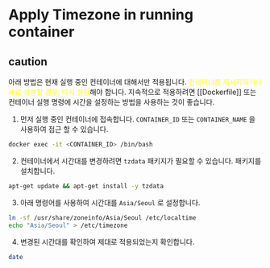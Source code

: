 
# Apply Timezone in running container
## caution

아래 방법은 현재 실행 중인 컨테이너에 대해서만 적용됩니다. <font color="#ffff00">컨테이너를 재시작하거나 새로 생성할 경우, 다시 설정</font>해야 합니다. 지속적으로 적용하려면 [[Dockerfile]] 또는 컨테이너 실행 명령에 시간을 설정하는 방법을 사용하는 것이 좋습니다.


1. 먼저 실행 중인 컨테이너에 접속합니다. `CONTAINER_ID` 또는 `CONTAINER_NAME` 을 사용하여 접근 할 수 있습니다.

```bash
docker exec -it <CONTAINER_ID> /bin/bash
```

2. 컨테이너에서 시간대를 변경하려면 `tzdata` 패키지가 필요할 수 있습니다. 패키지를 설치합니다.

```bash
apt-get update && apt-get install -y tzdata
```

3. 아래 명령어를 사용하여 시간대를 `Asia/Seoul` 로 설정합니다.

```bash
ln -sf /usr/share/zoneinfo/Asia/Seoul /etc/localtime
echo "Asia/Seoul" > /etc/timezone
```

4. 변경된 시간대를 확인하여 제대로 적용되었는지 확인합니다.

```bash
date
```

